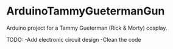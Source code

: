 # ArduinoTammyGuetermanGun
Arduino project for a Tammy Gueterman (Rick &amp; Morty) cosplay.

TODO: 
	-Add electronic circuit design
	-Clean the code
